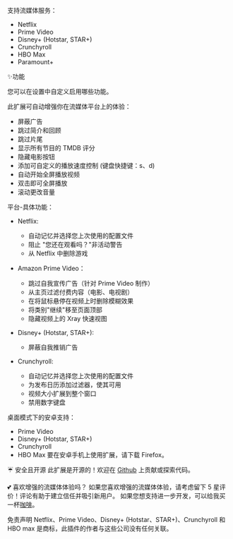 支持流媒体服务：

- Netflix
- Prime Video
- Disney+ (Hotstar, STAR+)
- Crunchyroll
- HBO Max
- Paramount+

✨功能

您可以在设置中自定义启用哪些功能。

此扩展可自动增强你在流媒体平台上的体验：

- 屏蔽广告
- 跳过简介和回顾
- 跳过片尾
- 显示所有节目的 TMDB 评分
- 隐藏电影按钮
- 添加可自定义的播放速度控制 (键盘快捷键：s、d)
- 自动开始全屏播放视频
- 双击即可全屏播放
- 滚动更改音量

平台-具体功能：

- Netflix:
    - 自动记忆并选择您上次使用的配置文件
    - 阻止 "您还在观看吗？"非活动警告
    - 从 Netflix 中删除游戏

- Amazon Prime Video：
    - 跳过自我宣传广告（针对 Prime Video 制作）
    - 从主页过滤付费内容（电影、电视剧）
    - 在将鼠标悬停在视频上时删除模糊效果
    - 将类别"继续"移至页面顶部
    - 隐藏视频上的 Xray 快速视图

- Disney+ (Hotstar, STAR+):
    - 屏蔽自我推销广告

- Crunchyroll:
    - 自动记忆并选择您上次使用的配置文件
    - 为发布日历添加过滤器，使其可用
    - 视频大小扩展到整个窗口
    - 禁用数字键盘

桌面模式下的安卓支持：

- Prime Video
- Disney+ (Hotstar, STAR+)
- Crunchyroll
- HBO Max
  要在安卓手机上使用扩展，请下载 Firefox。

☔ 安全且开源
此扩展是开源的！欢迎在 [Github](https://github.com/Dreamlinerm/Netflix-Prime-Auto-Skip) 上贡献或探索代码。

💕 喜欢增强的流媒体体验吗？
如果您喜欢增强的流媒体体验，请考虑留下 5 星评价！评论有助于建立信任并吸引新用户。
如果您想支持进一步开发，可以给我买一杯[咖啡](https://github.com/sponsors/Dreamlinerm)。

免责声明
Netflix、Prime Video、Disney+ (Hotstar、STAR+)、Crunchyroll 和 HBO max 是商标，此插件的作者与这些公司没有任何关联。
